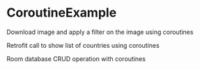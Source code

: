 # CoroutineExample

Download image and apply a filter on the image using coroutines

Retrofit call to show list of countries using coroutines

Room database CRUD operation with coroutines
